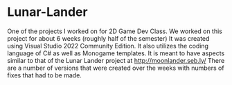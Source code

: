 # Lunar-Lander
One of the projects I worked on for 2D Game Dev Class.
We worked on this project for about 6 weeks (roughly half of the semester)
It was created using Visual Studio 2022 Community Edition.
It also utilizes the coding language of C# as well as Monogame templates.
It is meant to have aspects similar to that of the Lunar Lander project at http://moonlander.seb.ly/
There are a number of versions that were created over the weeks with numbers of fixes that had to be made.
